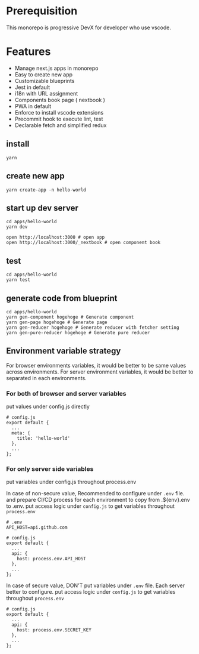 # Prerequisition
This monorepo is progressive DevX for developer who use vscode.

# Features
- Manage next.js apps in monorepo
- Easy to create new app
- Customizable blueprints
- Jest in default
- i18n with URL assignment
- Components book page ( nextbook )
- PWA in default
- Enforce to install vscode extensions
- Precommit hook to execute lint, test
- Declarable fetch and simplified redux

## install
```
yarn
```

## create new app
```
yarn create-app -n hello-world
```

## start up dev server
```
cd apps/hello-world
yarn dev

open http://localhost:3000 # open app
open http://localhost:3000/_nextbook # open component book
```

## test
```
cd apps/hello-world
yarn test
```

## generate code from blueprint
```
cd apps/hello-world
yarn gen-component hogehoge # Generate component
yarn gen-page hogehoge # Generate page
yarn gen-reducer hogehoge # Generate reducer with fetcher setting
yarn gen-pure-reducer hogehoge # Generate pure reducer
```

## Environment variable strategy
For browser environments variables, it would be better to be same values across environments.
For server environment variables, it would be better to separated in each environments.

### For both of browser and server variables
put values under config.js directly
```
# config.js
export default {
  ...
  meta: {
    title: 'hello-world'
  },
  ...
};
```

### For only server side variables
put variables under config.js throughout process.env

In case of non-secure value, Recommended to configure under `.env` file. and prepare CI/CD process for each environment to copy from .${env}.env to .env. put access logic under `config.js` to get variables throughout `process.env`
```
# .env
API_HOST=api.github.com

# config.js
export default {
  ...
  api: {
    host: process.env.API_HOST
  },
  ...
};
```

In case of secure value, DON'T put variables under `.env` file. Each server better to configure. put access logic under `config.js` to get variables throughout `process.env`
```
# config.js
export default {
  ...
  api: {
    host: process.env.SECRET_KEY
  },
  ...
};
```
